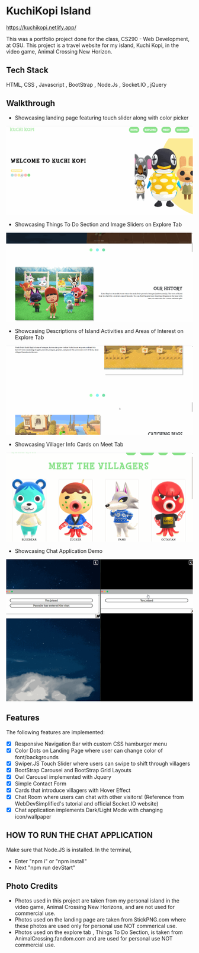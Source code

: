 # KuchiKopi Island 
https://kuchikopi.netlify.app/

This was a portfolio project done for the class, CS290 - Web Development,  at OSU. This project is a travel website for my island, Kuchi Kopi, in the video game, Animal Crossing New Horizon.

## Tech Stack
HTML, CSS , Javascript , BootStrap , Node.Js , Socket.IO , jQuery

## Walkthrough

- Showcasing landing page featuring touch slider along with color picker

![](kuchikopi1.gif)

- Showcasing Things To Do Section and Image Sliders on Explore Tab

![](kuchikopi2.gif)

- Showcasing Descriptions of Island Activities and Areas of Interest on Explore Tab

![](kuchikopi3.gif)

- Showcasing Villager Info Cards on Meet Tab

![](kuchikopi4.gif)

- Showcasing Chat Application Demo

![](chat-demo.gif)


## Features

The following features are implemented:
* [X] Responsive Navigation Bar with custom CSS hamburger menu
* [X] Color Dots on Landing Page where user can change color of font/backgrounds
* [X] Swiper.JS Touch Slider where users can swipe to shift through villagers
* [X] BootStrap Carousel and BootStrap Grid Layouts
* [X] Owl Carousel implemented with Jquery
* [X] Simple Contact Form 
* [X] Cards that introduce villagers with Hover Effect
* [X] Chat Room where users can chat with other visitors! (Reference from WebDevSimplified's tutorial and official Socket.IO website) 
* [X] Chat application implements Dark/Light Mode with changing icon/wallpaper

## HOW TO RUN THE CHAT APPLICATION

Make sure that Node.JS is installed. In the terminal,
* Enter "npm i" or "npm install"
* Next "npm run devStart"

## Photo Credits
* Photos used in this project are taken from my personal island in the video game, Animal Crossing New Horizons, and are not used for commercial use. 
* Photos used on the landing page are taken from StickPNG.com where these photos are used only for personal use NOT commerical use.
* Photos used on the explore tab , Things To Do Section, is taken from AnimalCrossing.fandom.com and are used for personal use NOT commercial use. 
